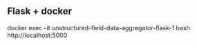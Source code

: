 ## Flask + docker
docker exec -it unstructured-field-data-aggregator-flask-1 bash
http://localhost:5000